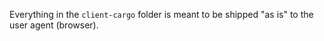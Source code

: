 Everything in the `client-cargo` folder is meant to be shipped "as is" to the
user agent (browser).
